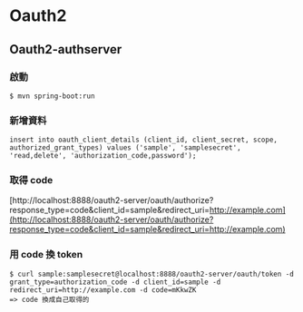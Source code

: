# Oauth2

## Oauth2-authserver

### 啟動

```
$ mvn spring-boot:run
```

### 新增資料

```
insert into oauth_client_details (client_id, client_secret, scope, authorized_grant_types) values ('sample', 'samplesecret', 'read,delete', 'authorization_code,password');
```
### 取得 code

[http://localhost:8888/oauth2-server/oauth/authorize?response_type=code&client_id=sample&redirect_uri=http://example.com](http://localhost:8888/oauth2-server/oauth/authorize?response_type=code&client_id=sample&redirect_uri=http://example.com)

### 用 code 換 token

```
$ curl sample:samplesecret@localhost:8888/oauth2-server/oauth/token -d grant_type=authorization_code -d client_id=sample -d redirect_uri=http://example.com -d code=mKkwZK 
=> code 換成自己取得的
```